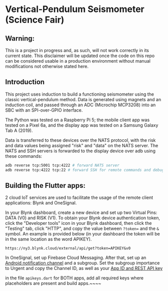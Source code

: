 # Vertical-Pendulum Seismometer (Science Fair)

## Warning:

This is a project in progress and, as such, will not work correctly in its current state. This disclaimer will be updated once the code on this repo can be considered usable in a production environment without manual modifications not otherwise stated here.

## Introduction

This project uses induction to build a functioning seismometer using the classic vertical-pendulum method. Data is generated using magnets and an induction coil, and passed through an ADC (Microchip MCP3208) into an SBC with an SPI-over-GPIO interface.

The Python was tested on a Raspberry Pi 5; the mobile client app was tested on a Pixel 6a, and the display app was tested on a Samsung Galaxy Tab A (2019).

Data is transferred to these devices over the NATS protocol, with the risk and data values being assigned "risk" and "data" on the NATS server. The NATS and SSH servers is forwarded to the display device over adb using these commands:

```bash
adb reverse tcp:5001 tcp:4222 # forward NATS server 
adb reverse tcp:4222 tcp:22 # forward SSH for remote commands and debugging
```

## Building the Flutter apps:

2 cloud IoT services are used to facilitate the usage of the remote client applications: Blynk and OneSignal.

In your Blynk dashboard, create a new device and set up two Virtual Pins: DATA (V0) and RISK (V1). To obtain your Blynk device authentication token, click the "Developer tools" icon in your Blynk dashboard, then click the "Testing" tab, click "HTTP", and copy the value between `?token=` and the `&` symbol. An example is provided below (in your dashboard the token will be in the same location as the word APIKEY).

```
https://ny3.blynk.cloud/external/api/get?token=APIKEY&v0
```

In OneSignal, set up Firebase Cloud Messaging. After that, set up an [Android notification channel](https://documentation.onesignal.com/docs/android-notification-categories) and a subgroup. Set the subgroup importance to Urgent and copy the Channel ID, as well as your [App ID and REST API key](https://documentation.onesignal.com/docs/keys-and-ids)

in the file `apikeys.dart` for BOTH apps, add all required keys where placeholders are present and build apps.~~~~
